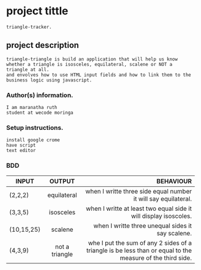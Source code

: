  # project tittle
 ```
 triangle-tracker.
 ```
## project description
```
triangle-triangle is build an application that will help us know whether a triangle is isosceles, equilateral, scalene or NOT a triangle at all.
and envolves how to use HTML input fields and how to link them to the business logic using javascript.
```

### Author(s) information.
```
I am maranatha ruth
student at wecode moringa
```
### Setup instructions.
```
install google crome
have script
text editor
```
### BDD

| INPUT   |    OUTPUT     |  BEHAVIOUR |
|----------|:-------------:|------:     |
| (2,2,2) |  equilateral  | when I writte three side equal number it will say equilateral.|  
| (3,3,5) |  isosceles   | when I writte at least two equal side it will display isoscoles.| 
| (10,15,25) | scalene |  when I writte three unequal sides it say scalene.|
| (4,3,9)  |not a triangle | whe I put  the sum of any 2 sides of a triangle is be less than or equal to the measure of the third side.|
 


